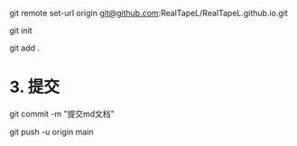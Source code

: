 git remote set-url origin git@github.com:RealTapeL/RealTapeL.github.io.git

git init

git add .

# 3. 提交
git commit -m "提交md文档"

git push -u origin main